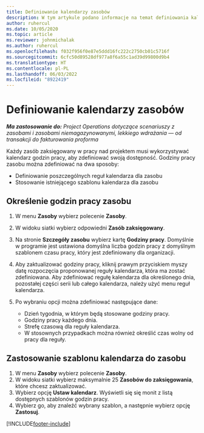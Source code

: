 ```yaml
---
title: Definiowanie kalendarzy zasobów
description: W tym artykule podano informacje na temat definiowania kalendarzy godzin roboczych dla zasobów w aplikacji Project Operations.
author: ruhercul
ms.date: 10/05/2020
ms.topic: article
ms.reviewer: johnmichalak
ms.author: ruhercul
ms.openlocfilehash: f032f956f0e87e5ddd16fc222c2750cb01c5716f
ms.sourcegitcommit: 6cfc50d89528df977a8f6a55c1ad39d99800d9b4
ms.translationtype: HT
ms.contentlocale: pl-PL
ms.lasthandoff: 06/03/2022
ms.locfileid: "8922419"
---
```

# <a name="define-resource-calendars"></a>Definiowanie kalendarzy zasobów

_**Ma zastosowanie do:** Project Operations dotyczące scenariuszy z zasobami i zasobami niemagazynowanymi, lekkiego wdrażania — od transakcji do fakturowania proforma_

Każdy zasób zaksięgowany w pracy nad projektem musi wykorzystywać kalendarz godzin pracy, aby zdefiniować swoją dostępność. Godziny pracy zasobu można zdefiniować na dwa sposoby: 

   - Definiowanie poszczególnych reguł kalendarza dla zasobu
   - Stosowanie istniejącego szablonu kalendarza dla zasobu

## <a name="define-a-resources-working-hours"></a>Określenie godzin pracy zasobu

1. W menu **Zasoby** wybierz polecenie **Zasoby**.
2. W widoku siatki wybierz odpowiedni **Zasób zaksięgowany**.
3. Na stronie **Szczegóły zasobu** wybierz kartę **Godziny pracy**. Domyślnie w programie jest ustawiona domyślna liczba godzin pracy z domyślnym szablonem czasu pracy, który jest zdefiniowany dla organizacji.
4. Aby zaktualizować godziny pracy, kliknij prawym przyciskiem myszy datę rozpoczęcia proponowanej reguły kalendarza, która ma zostać zdefiniowana. Aby zdefiniować regułę kalendarza dla określonego dnia, pozostałej części serii lub całego kalendarza, należy użyć menu reguł kalendarza.
5. Po wybraniu opcji można zdefiniować następujące dane:

    - Dzień tygodnia, w którym będą stosowane godziny pracy.
    - Godziny pracy każdego dnia.
    - Strefę czasową dla reguły kalendarza.
    - W stosownych przypadkach można również określić czas wolny od pracy dla reguły.

## <a name="applying-a-calendar-template-to-a-resource"></a>Zastosowanie szablonu kalendarza do zasobu

1. W menu **Zasoby** wybierz polecenie **Zasoby**.
2. W widoku siatki wybierz maksymalnie 25 **Zasobów do zaksięgowania**, które chcesz zaktualizować.
3. Wybierz opcję **Ustaw kalendarz**. Wyświetli się się monit z listą dostępnych szablonów godzin pracy.
4. Wybierz go, aby znaleźć wybrany szablon, a następnie wybierz opcję **Zastosuj**.


[!INCLUDE[footer-include](../includes/footer-banner.md)]